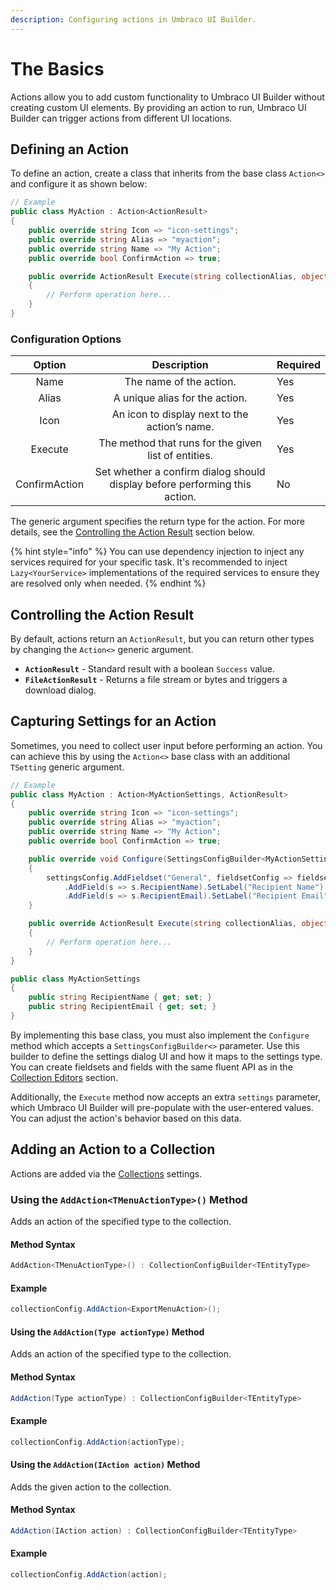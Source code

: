 ```yaml
---
description: Configuring actions in Umbraco UI Builder.
---
```


# The Basics

Actions allow you to add custom functionality to Umbraco UI Builder without creating custom UI elements. By providing an action to run, Umbraco UI Builder can trigger actions from different UI locations.

## Defining an Action

To define an action, create a class that inherits from the base class `Action<>` and configure it as shown below:

````csharp
// Example
public class MyAction : Action<ActionResult>
{
    public override string Icon => "icon-settings";
    public override string Alias => "myaction";
    public override string Name => "My Action";
    public override bool ConfirmAction => true;

    public override ActionResult Execute(string collectionAlias, object[] entityIds)
    {
        // Perform operation here...
    }
}
````

### Configuration Options

|     Option    |                                 Description                                | Required |
|:-------------:|:--------------------------------------------------------------------------:|----------|
| Name          | The name of the action.                                                    | Yes      |
| Alias         | A unique alias for the action.                                             | Yes      |
| Icon          | An icon to display next to the action’s name.                              | Yes      |
| Execute       | The method that runs for the given list of entities.                       | Yes      |
| ConfirmAction | Set whether a confirm dialog should display before performing this action. | No       |

The generic argument specifies the return type for the action. For more details, see the [Controlling the Action Result](#controlling-the-action-result) section below.

{% hint style="info" %}
You can use dependency injection to inject any services required for your specific task. It's recommended to inject `Lazy<YourService>` implementations of the required services to ensure they are resolved only when needed.
{% endhint %}

## Controlling the Action Result

By default, actions return an `ActionResult`, but you can return other types by changing the `Action<>` generic argument.

* **`ActionResult`** - Standard result with a boolean `Success` value.
* **`FileActionResult`** - Returns a file stream or bytes and triggers a download dialog.

## Capturing Settings for an Action

Sometimes, you need to collect user input before performing an action. You can achieve this by using the `Action<>` base class with an additional `TSetting` generic argument.

````csharp
// Example
public class MyAction : Action<MyActionSettings, ActionResult>
{
    public override string Icon => "icon-settings";
    public override string Alias => "myaction";
    public override string Name => "My Action";
    public override bool ConfirmAction => true;

    public override void Configure(SettingsConfigBuilder<MyActionSettings> settingsConfig)
    {
        settingsConfig.AddFieldset("General", fieldsetConfig => fieldsetConfig
            .AddField(s => s.RecipientName).SetLabel("Recipient Name")
            .AddField(s => s.RecipientEmail).SetLabel("Recipient Email"));
    }

    public override ActionResult Execute(string collectionAlias, object[] entityIds, MyActionSettings settings)
    {
        // Perform operation here...
    }
}

public class MyActionSettings
{
    public string RecipientName { get; set; }
    public string RecipientEmail { get; set; }
}
````

By implementing this base class, you must also implement the `Configure` method which accepts a `SettingsConfigBuilder<>` parameter. Use this builder to define the settings dialog UI and how it maps to the settings type. You can create fieldsets and fields with the same fluent API as in the [Collection Editors](../collections/editors.md#adding-a-fieldset-to-a-tab) section.

Additionally, the `Execute` method now accepts an extra `settings` parameter, which Umbraco UI Builder will pre-populate with the user-entered values. You can adjust the action's behavior based on this data.

## Adding an Action to a Collection

Actions are added via the [Collections](../collections/overview.md) settings.

### Using the `AddAction<TMenuActionType>()` Method

Adds an action of the specified type to the collection.

#### Method Syntax

```cs
AddAction<TMenuActionType>() : CollectionConfigBuilder<TEntityType>
```

#### Example

````csharp
collectionConfig.AddAction<ExportMenuAction>();
````

#### Using the `AddAction(Type actionType)` Method

Adds an action of the specified type to the collection.

#### Method Syntax

```cs
AddAction(Type actionType) : CollectionConfigBuilder<TEntityType>
```

#### Example

````csharp
collectionConfig.AddAction(actionType);
````

#### Using the `AddAction(IAction action)` Method

Adds the given action to the collection.

#### Method Syntax

```cs
AddAction(IAction action) : CollectionConfigBuilder<TEntityType>
```

#### Example

````csharp
collectionConfig.AddAction(action);
````
